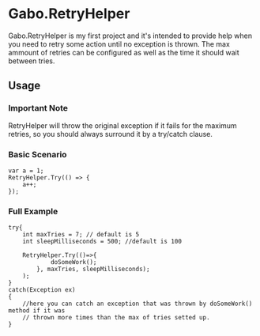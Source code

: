 # Gabo.RetryHelper

Gabo.RetryHelper is my first project and it's intended to provide help when you need to retry some action until no exception is thrown. The max ammount of retries can be configured as well as the time it should wait between tries.

## Usage
### Important Note
RetryHelper will throw the original exception if it fails for the maximum retries, so you should always surround it by a try/catch clause.

### Basic Scenario
    var a = 1;
    RetryHelper.Try(() => {
        a++;
    });

### Full Example
    try{
        int maxTries = 7; // default is 5
        int sleepMilliseconds = 500; //default is 100
        
        RetryHelper.Try(()=>{
                doSomeWork();
            }, maxTries, sleepMilliseconds);
        );
    }
    catch(Exception ex)
    {
        //here you can catch an exception that was thrown by doSomeWork() method if it was
        // thrown more times than the max of tries setted up.
    }
